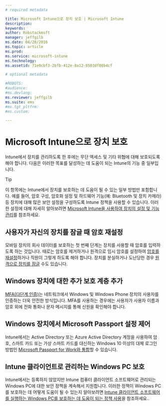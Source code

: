 ```yaml
---
# required metadata

title: Microsoft Intune으로 장치 보호 | Microsoft Intune
description:
keywords:
author: Robstackmsft
manager: jeffgilb
ms.date: 04/28/2016
ms.topic: article
ms.prod:
ms.service: microsoft-intune
ms.technology:
ms.assetid: 71e0cbf3-2bfb-412e-8a12-8503df08b4cf

# optional metadata

#ROBOTS:
#audience:
#ms.devlang:
ms.reviewer: jeffgilb
ms.suite: ems
#ms.tgt_pltfrm:
#ms.custom:

---
```


# Microsoft Intune으로 장치 보호
Intune에서 장치를 관리하도록 한 후에는 무단 액세스 및 기타 위협에 대해 보호되도록 해야 합니다. 다음은 이러한 목표를 달성하는 데 도움이 되는 Intune의 기능 중 일부입니다.

> [!TIP]
> 이 항목에는 Intune에서 장치를 보호하는 데 도움이 될 수 있는 일부 방법만 포함합니다. 예를 들어, 암호 구성, 암호화 설정 및 하드웨어 기능(예: Bluetooth 및 장치 카메라) 등 장치에 대해 많은 보안 설정을 구성하도록 Intune 정책을 사용할 수 있습니다. 이러한 설정에 대해 자세히 알아보려면 [Microsoft Intune을 사용하여 장치의 설정 및 기능 관리](manage-settings-and-features-on-your-devices-with-microsoft-intune-policies.md)를 참조하세요.

## 사용자가 자신의 장치를 잠글 때 암호 재설정
모바일 장치의 회사 데이터를 보호하는 첫 번째 단계는 장치를 사용할 때 암호를 입력하도록 하는 것입니다. 때로는 암호를 제거하거나 원격으로 임시 암호를 설정하여 [암호를 재설정](use-remote-lock-and-passcode-reset-in-microsoft-intune.md)하거나 직원이 그렇게 하도록 해야 합니다. 장치를 분실하거나 도난당한 경우 [원격으로 장치를 잠글](use-remote-lock-and-passcode-reset-in-microsoft-intune.md) 수도 있습니다.

## Windows 장치에 대한 추가 보호 계층 추가
[MFA(다단계 인증)](protect-windows-devices-with-multi-factor-authentication.md)는 네트워크에서 Windows 및 Windows Phone 장치의 사용자를 인증하는 더욱 안전한 방식입니다.  MFA를 사용하는 경우에는 사용자가 사용자 이름과 암호 외에 전화 통화나 문자 메시지를 통해 신원을 확인해야 합니다.

## Windows 장치에서 Microsoft Passport 설정 제어
Intune에서는 Active Directory 또는 Azure Active Directory 계정을 사용하여 암호, 스마트 카드 또는 가상 스마트 카드를 대신하는 Windows 10 이상의 대체 로그인 방법인 [Microsoft Passport for Work와 통합](control-microsoft-passport-settings-on-devices-with-microsoft-intune.md)할 수 있습니다.

## Intune 클라이언트로 관리하는 Windows PC 보호
Intune에서는 등록하지 않았지만 Intune 컴퓨터 클라이언트 소프트웨어로 관리되는 Windows PC에 대한 보안 정책을 계속해서 지원합니다. 이러한 정책이 Windows PC를 보호하는 데 어떻게 도움이 될 수 있는지 알아보려면 [Intune 클라이언트 소프트웨어를 실행하는 Windows PC를 보호하는 데 도움이 되는 정책 사용](policies-to-protect-windows-pcs-in-microsoft-intune.md)을 참조하세요..


<!--HONumber=May16_HO1-->



